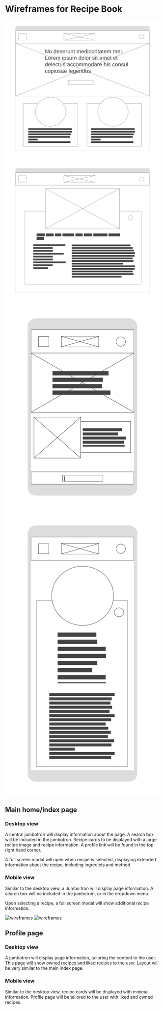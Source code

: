 # Wireframes for Recipe Book

![wireframes](wireframe1-1.jpg)
![wireframes](wireframe1-2.jpg)
![wireframes](wireframe1-3.jpg)
![wireframes](wireframe1-4.jpg)

## Main home/index page

### Desktop view

A central jumbotron will display information about the page. A search box will be included in the jumbotron. Recipe cards to be displayed with a large recipe image and recipe information. A profile link will be found in the top right hand corner.

A full screen modal will open when recipe is selected, displaying extended information about the recipe, including ingrediets and method.

### Mobile view

Similar to the desktop view, a Jumbo tron will display page information. A search box will be included in the jumbotron, or in the dropdown menu.

Upon selecting a recipe, a full screen modal will show additional recipe information.

![wireframes](wireframe2-1.jpg)
![wireframes](wireframe2-2.jpg)


## Profile page

### Desktop view 

A jumbotron will display page information, tailoring the content to the user. This page will show owned recipes and liked recipes to the user. Layout will be very similar to the main index page.

### Mobile view

Similar to the desktop view, recipe cards will be displayed with minimal information. Profile page will be tailored to the user with liked and owned recipes.